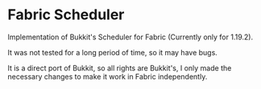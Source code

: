 # Fabric Scheduler
 
Implementation of Bukkit's Scheduler for Fabric (Currently only for 1.19.2).

It was not tested for a long period of time, so it may have bugs.

It is a direct port of Bukkit, so all rights are Bukkit's, I only made the necessary changes to make it work in Fabric independently.
